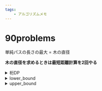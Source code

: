 ```yaml
---
tags:
    - アルゴリズムメモ
---
```


# 90problems
単純パスの長さの最大 = 木の直径

**木の直径を求めるときは最短距離計算を2回やる**

<details>dp[上から見て何桁目][現時点でのBで割った余り] 
<summary>桁DP
</summary>
</details>

<details>指定された要素以上の値が現れる最初の位置のイテレータを取得する<summary>lower_bound  
</summary>
</details>

<details>
指定された要素より大きい値が現れる最初の位置のイテレータを取得する
<summary>upper_bound  
</summary>
</details>